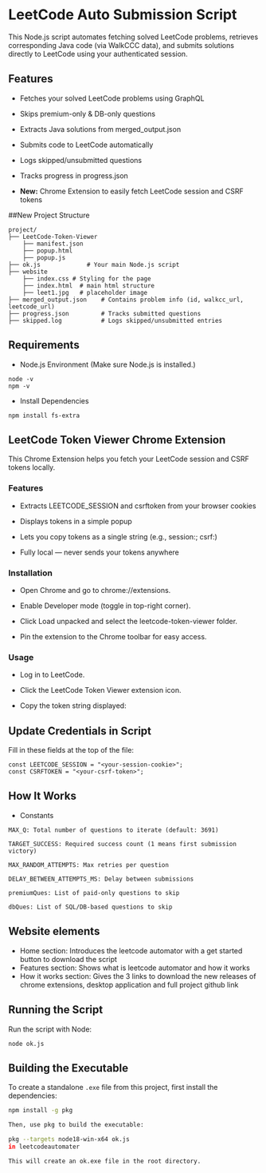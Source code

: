 # LeetCode Auto Submission Script

This Node.js script automates fetching solved LeetCode problems, retrieves corresponding Java code (via WalkCCC data), and submits solutions directly to LeetCode using your authenticated session.

## Features

-  Fetches your solved LeetCode problems using GraphQL

- Skips premium-only & DB-only questions

- Extracts Java solutions from merged_output.json

- Submits code to LeetCode automatically

- Logs skipped/unsubmitted questions

- Tracks progress in progress.json

- **New:** Chrome Extension to easily fetch LeetCode session and CSRF tokens


##New Project Structure
```
project/
├── LeetCode-Token-Viewer
    ├── manifest.json
    ├── popup.html
    ├── popup.js
├── ok.js             # Your main Node.js script
├── website
    ├── index.css # Styling for the page
    ├── index.html  # main html structure
    ├── leet1.jpg   # placeholder image
├── merged_output.json    # Contains problem info (id, walkcc_url, leetcode_url)
├── progress.json         # Tracks submitted questions
├── skipped.log           # Logs skipped/unsubmitted entries
```

## Requirements
- Node.js Environment (Make sure Node.js is installed.)
```
node -v
npm -v
```
- Install Dependencies
```
npm install fs-extra
```

## LeetCode Token Viewer Chrome Extension

This Chrome Extension helps you fetch your LeetCode session and CSRF tokens locally.

### Features

- Extracts LEETCODE_SESSION and csrftoken from your browser cookies

- Displays tokens in a simple popup

- Lets you copy tokens as a single string (e.g., session:<value>; csrf:<value>)

- Fully local — never sends your tokens anywhere

### Installation

- Open Chrome and go to chrome://extensions.

- Enable Developer mode (toggle in top-right corner).

- Click Load unpacked and select the leetcode-token-viewer folder.

- Pin the extension to the Chrome toolbar for easy access.

### Usage

- Log in to LeetCode.

- Click the LeetCode Token Viewer extension icon.

- Copy the token string displayed:

## Update Credentials in Script

Fill in these fields at the top of the file:
```
const LEETCODE_SESSION = "<your-session-cookie>";
const CSRFTOKEN = "<your-csrf-token>";
```

## How It Works
- Constants
```
MAX_Q: Total number of questions to iterate (default: 3691)

TARGET_SUCCESS: Required success count (1 means first submission victory)

MAX_RANDOM_ATTEMPTS: Max retries per question

DELAY_BETWEEN_ATTEMPTS_MS: Delay between submissions

premiumQues: List of paid-only questions to skip

dbQues: List of SQL/DB-based questions to skip
```

## Website elements 

- Home section: Introduces the leetcode automator with a get started button to download the script
- Features section: Shows what is leetcode automator and how it works
- How it works section: Gives the 3 links to download the new releases of chrome extensions, desktop application and full project github link 

## Running the Script

Run the script with Node:
```
node ok.js
```
<!-- issue-3 of .exe file from ok.js -->
## Building the Executable

To create a standalone `.exe` file from this project, first install the dependencies:

```bash
npm install -g pkg

Then, use pkg to build the executable:

pkg --targets node18-win-x64 ok.js
in leetcodeautomater

This will create an ok.exe file in the root directory.
